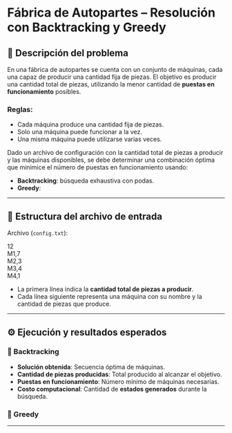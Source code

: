 # Fábrica de Autopartes – Resolución con Backtracking y Greedy

## 🧩 Descripción del problema

En una fábrica de autopartes se cuenta con un conjunto de máquinas, cada una capaz de producir una cantidad fija de piezas. El objetivo es producir una cantidad total de piezas, utilizando la menor cantidad de **puestas en funcionamiento** posibles.

### Reglas:
- Cada máquina produce una cantidad fija de piezas.
- Solo una máquina puede funcionar a la vez.
- Una misma máquina puede utilizarse varias veces.

Dado un archivo de configuración con la cantidad total de piezas a producir y las máquinas disponibles, se debe determinar una combinación óptima que minimice el número de puestas en funcionamiento usando:

- **Backtracking**: búsqueda exhaustiva con podas.
- **Greedy**: 

---

## 📂 Estructura del archivo de entrada

Archivo (`config.txt`):

12  
M1,7  
M2,3  
M3,4  
M4,1


- La primera línea indica la **cantidad total de piezas a producir**.
- Cada línea siguiente representa una máquina con su nombre y la cantidad de piezas que produce.

---

## ⚙️ Ejecución y resultados esperados

### 📌 Backtracking
- **Solución obtenida**: Secuencia óptima de máquinas.
- **Cantidad de piezas producidas**: Total producido al alcanzar el objetivo.
- **Puestas en funcionamiento**: Número mínimo de máquinas necesarias.
- **Costo computacional**: Cantidad de **estados generados** durante la búsqueda.

### 📌 Greedy


---




